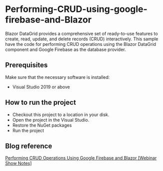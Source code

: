 # Performing-CRUD-using-google-firebase-and-Blazor
Blazor DataGrid provides a comprehensive set of ready-to-use features to create, read, update, and delete records (CRUD) interactively. This sample have the code for performing CRUD operations using the Blazor DataGrid component and Google Firebase as the database provider.

## Prerequisites

Make sure that the necessary software is installed:

* Visual Studio 2019 or above

## How to run the project

* Checkout this project to a location in your disk.
* Open the project in the Visual Studio.
* Restore the NuGet packages
* Run the project

## Blog reference
[Performing CRUD Operations Using Google Firebase and Blazor [Webinar Show Notes]](https://www.syncfusion.com/blogs/post/performing-crud-operations-using-google-firebase-and-blazor-webinar-show-notes.aspx)
